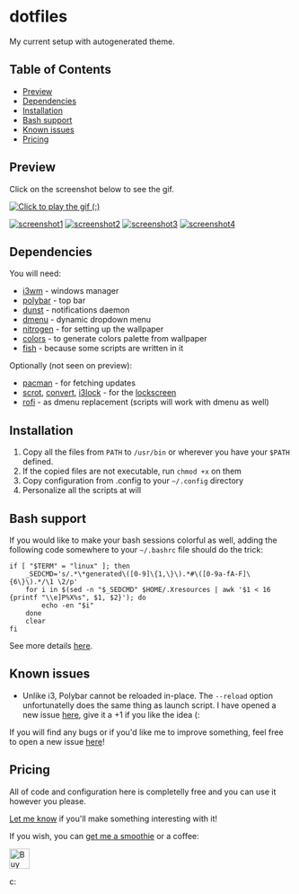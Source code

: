 # dotfiles

My current setup with autogenerated theme.

## Table of Contents

* [Preview](#preview)
* [Dependencies](#dependencies)
* [Installation](#installation)
* [Bash support](#bash-support)
* [Known issues](#known-issues)
* [Pricing](#pricing)

## Preview

Click on the screenshot below to see the gif.

[![Click to play the gif (:)](http://i.imgur.com/wjIStfy.png)](http://i.imgur.com/7vHia2c.gif)

[![screenshot1](http://i.imgur.com/fHdx0Hlb.jpg)](http://i.imgur.com/fHdx0Hl.png)
[![screenshot2](http://i.imgur.com/6TaMLUmb.jpg)](http://i.imgur.com/6TaMLUm.png)
[![screenshot3](http://i.imgur.com/ph3EKOsb.jpg)](http://i.imgur.com/ph3EKOs.png)
[![screenshot4](http://i.imgur.com/43KdsFIb.jpg)](http://i.imgur.com/43KdsFI.png)

## Dependencies

You will need:
* [i3wm](https://i3wm.org/) - windows manager
* [polybar](https://github.com/jaagr/polybar) - top bar
* [dunst](http://knopwob.org/dunst/index.html) - notifications daemon
* [dmenu](http://tools.suckless.org/dmenu/) - dynamic dropdown menu
* [nitrogen](https://wiki.archlinux.org/index.php/nitrogen) - for setting up the wallpaper
* [colors](http://blog.z3bra.org/2015/06/vomiting-colors.html) - to generate colors palette from wallpaper
* [fish](https://fishshell.com/) - because some scripts are written in it

Optionally (not seen on preview):
* [pacman](https://www.archlinux.org/pacman/) - for fetching updates
* [scrot](https://www.archlinux.org/packages/?name=scrot), [convert](https://www.imagemagick.org/script/convert.php), [i3lock](https://i3wm.org/i3lock/) - for the [lockscreen](http://plankenau.com/blog/post/gaussianlock)
* [rofi](https://davedavenport.github.io/rofi/) - as dmenu replacement (scripts will work with dmenu as well)

## Installation

1. Copy all the files from `PATH` to `/usr/bin` or wherever you have your `$PATH` defined.
2. If the copied files are not executable, run `chmod +x` on them
3. Copy configuration from .config to your `~/.config` directory
4. Personalize all the scripts at will

## Bash support

If you would like to make your bash sessions colorful as well,
adding the following code somewhere to your `~/.bashrc` file should do the trick:

```
if [ "$TERM" = "linux" ]; then
    _SEDCMD='s/.*\*generated\([0-9]\{1,\}\).*#\([0-9a-fA-F]\{6\}\).*/\1 \2/p'
    for i in $(sed -n "$_SEDCMD" $HOME/.Xresources | awk '$1 < 16 {printf "\\e]P%X%s", $1, $2}'); do
        echo -en "$i"
    done
    clear
fi
```

See more details [here](https://wiki.archlinux.org/index.php/Color_output_in_console#Virtual_console).

## Known issues

* Unlike i3, Polybar cannot be reloaded in-place. The `--reload` option unfortunatelly
  does the same thing as launch script. I have opened a new issue [here](https://github.com/jaagr/polybar/issues/563), give it a +1 if
  you like the idea (:

If you will find any bugs or if you'd like me to improve something, feel free to
open a new issue [here](https://github.com/Jezorko/dotfiles/issues/new)!

## Pricing

All of code and configuration here is completelly free and you can use it however you please.

[Let me know](mailto:jezor@gmail.com) if you'll make something interesting with it!

If you wish, you can [get me a smoothie](https://www.paypal.me/jezor) or a coffee:

 <a href='https://ko-fi.com/A0013C6A' target='_blank'><img height='36' style='border:0px;height:36px;' src='https://az743702.vo.msecnd.net/cdn/kofi5.png?v=0' border='0' alt='Buy Me a Coffee at ko-fi.com' /></a>

 c:
